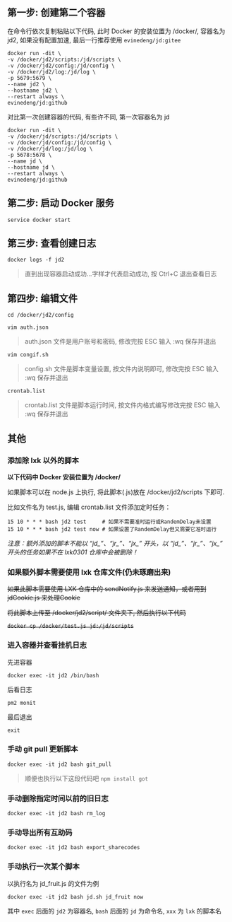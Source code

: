 ## 第一步: 创建第二个容器

在命令行依次复制粘贴以下代码, 此时 Docker 的安装位置为 /docker/, 容器名为 jd2, 如果没有配置加速, 最后一行推荐使用 `evinedeng/jd:gitee`

```
docker run -dit \
-v /docker/jd2/scripts:/jd/scripts \
-v /docker/jd2/config:/jd/config \
-v /docker/jd2/log:/jd/log \
-p 5679:5679 \
--name jd2 \
--hostname jd2 \
--restart always \
evinedeng/jd:github
```

对比第一次创建容器的代码, 有些许不同, 第一次容器名为 jd

```
docker run -dit \
-v /docker/jd/scripts:/jd/scripts \
-v /docker/jd/config:/jd/config \
-v /docker/jd/log:/jd/log \
-p 5678:5678 \
--name jd \
--hostname jd \
--restart always \
evinedeng/jd:github
```

## 第二步: 启动 Docker 服务

`service docker start`

## 第三步: 查看创建日志

`docker logs -f jd2`

> 直到出现容器启动成功...字样才代表启动成功, 按 Ctrl+C 退出查看日志

## 第四步: 编辑文件

```
cd /docker/jd2/config
```

`vim auth.json`
> auth.json 文件是用户账号和密码, 修改完按 ESC 输入 :wq 保存并退出

`vim congif.sh`
> config.sh 文件是脚本变量设置, 按文件内说明即可, 修改完按 ESC 输入 :wq 保存并退出

`crontab.list`
> crontab.list 文件是脚本运行时间, 按文件内格式编写修改完按 ESC 输入 :wq 保存并退出

## 其他

### 添加除 lxk 以外的脚本

**以下代码中 Docker 安装位置为 /docker/**

如果脚本可以在 node.js 上执行, 将此脚本(.js)放在 /docker/jd2/scripts 下即可. 

比如文件名为 test.js, 编辑 crontab.list 文件添加定时任务：

```
15 10 * * * bash jd2 test     # 如果不需要准时运行或RandemDelay未设置
15 10 * * * bash jd2 test now # 如果设置了RandemDelay但又需要它准时运行
```

*注意：额外添加的脚本不能以 “jd_”、“jr_”、“jx_” 开头，以 “jd_”、“jr_”、“jx_” 开头的任务如果不在 lxk0301 仓库中会被删除！*

### 如果额外脚本需要使用 lxk 仓库文件(仍未琢磨出来)

~~如果此脚本需要使用 LXK 仓库中的 sendNotify.js 来发送通知，或者用到 jdCookie.js 来处理Cookie~~

~~将此脚本上传至 /docker/jd2/script/ 文件夹下, 然后执行以下代码~~

~~`docker cp /docker/test.js jd:/jd/scripts`~~

### 进入容器并查看挂机日志

先进容器

`docker exec -it jd2 /bin/bash`

后看日志

`pm2 monit`

最后退出

`exit`

### 手动 git pull 更新脚本

`docker exec -it jd2 bash git_pull`

> 顺便也执行以下这段代码吧 `npm install got`

### 手动删除指定时间以前的旧日志

`docker exec -it jd2 bash rm_log`

### 手动导出所有互助码

`docker exec -it jd2 bash export_sharecodes`

### 手动执行一次某个脚本

以执行名为 jd_fruit.js 的文件为例 

`docker exec -it jd2 bash jd.sh jd_fruit now`

其中 `exec` 后面的 `jd2` 为容器名, `bash` 后面的 `jd` 为命令名, `xxx` 为 `lxk` 的脚本名